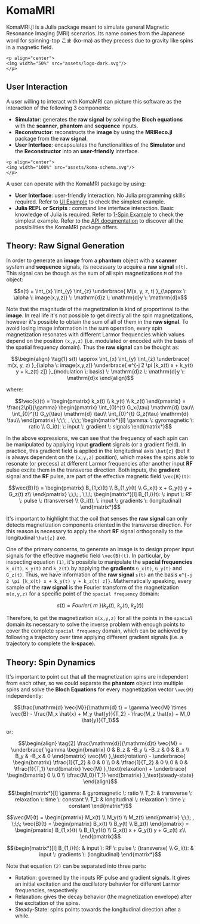 # KomaMRI

KomaMRI.jl is a Julia package meant to simulate general Magnetic Resonance Imaging (MRI) scenarios. Its name comes from the Japanese word for spinning-top こま (ko-ma) as they precess due to gravity like spins in a magnetic field.

```@raw html
<p align="center">
<img width="50%" src="assets/logo-dark.svg"/>
</p>
```

## User Interaction

A user willing to interact with KomaMRI can picture this software as the interaction of the following 3 components:
* **Simulator**: generates the **raw signal** by solving the **Bloch equations** with the **scanner**, **phantom** and **sequence** inputs.
* **Reconstructor**: reconstructs the **image** by using the **MRIReco.jl** package from the **raw signal**.
* **User Interface**: encapsulates the functionalities of the **Simulator** and the **Reconstructor** into an **user-friendly** interface.

```@raw html
<p align="center">
<img width="100%" src="assets/koma-schema.svg"/>
</p>
```

A user can operate with the KomaMRI package by using:
* **User Interface**: user-friendly interaction. No Julia programming skills required. Refer to [UI Example](getting-started.md#UI-Example) to check the simplest example.
* **Julia REPL or Scripts** : command line interface interaction. Basic knowledge of Julia is required. Refer to [1-Spin Example](simulation-examples.md#Spin-Example) to check the simplest example. Refer to the [API documentation](api.md) to discover all the possibilities the KomaMRI package offers.


## Theory: Raw Signal Generation 

In order to generate an **image** from a **phantom** object with a **scanner** system and **sequence** signals, its necessary to acquire a **raw signal** ``s(t)``. This signal can be though as the sum of all spin magnetizations ``M`` of the object:

```math
s(t) =
\int_{x} \int_{y} \int_{z}
\underbrace{
M(x, y, z, t)
}_{\approx \: \alpha \: image(x,y,z)} 
\: \mathrm{d}z \: \mathrm{d}y \: \mathrm{d}x
```

Note that the magnitude of the magnetization is kind of proportional to the **image**. In real life it's not possible to get directly all the spin magnetizations, however it's possible to obtain the sum of all of them in the **raw signal**. To avoid losing image information in the sum operation, every spin magnetization resonates with different Larmor frequencies which values depend on the position ``(x,y,z)`` (i.e. modulated or encoded with the basis of the spatial frequency domain). Thus the **raw signal** can be thought as:

```math
\begin{align} \tag{1}

s(t) \approx
\int_{x} \int_{y} \int_{z}
\underbrace{
m(x, y, z)
}_{\alpha \: image(x,y,z)}
\underbrace{
e^{-j 2 \pi [k_x(t) x + k_y(t) y + k_z(t) z]}
}_{modulation \: basis} 
\: \mathrm{d}z \: \mathrm{d}y \: \mathrm{d}x

\end{align}
```

where:

```math
\vec{k}(t) =
\begin{pmatrix}
k_x(t) \\
k_y(t) \\
k_z(t)
\end{pmatrix} =
\frac{2\pi}{\gamma}
\begin{pmatrix}
\int_{0}^{t} G_x(\tau) \mathrm{d} \tau\\
\int_{0}^{t} G_y(\tau) \mathrm{d} \tau\\
\int_{0}^{t} G_z(\tau) \mathrm{d} \tau\\
\end{pmatrix}
\;\;\; , \;\;\;
\begin{matrix*}[l]
\gamma: \: gyromagnetic \: ratio \\
G_i(t): \: input \: gradient \: signals
\end{matrix*}
```

In the above expressions, we can see that the frequency of each spin can be manipulated by applying input **gradient** signals (or a gradient field). In practice, this gradient field is applied in the longitudinal axis ``\hat{z}`` (but it is always dependent on the ``(x,y,z)`` position), which makes the spins able to resonate (or precess) at different Larmor frequencies after another input **RF** pulse excite them in the transverse direction. Both inputs, the **gradient** signal and the **RF** pulse, are part of the effective magnetic field ``\vec{B}(t)``:

```math
\vec{B}(t) = 
\begin{pmatrix}
B_{1,x}(t) \\
B_{1,y}(t) \\
G_x(t) x + G_y(t) y + G_z(t) z\\
\end{pmatrix}
\;\;\; , \;\;\;
\begin{matrix*}[l]
B_{1,i}(t): \: input \: RF \: pulse \: (transverse) \\
G_i(t):     \: input \: gradients \: (longitudinal)
\end{matrix*}
```

It's important to highlight that the coil that senses the **raw signal** can only detects magnetization components oriented in the transverse direction. For this reason is necessary to apply the short **RF** signal orthogonally to the longitudinal ``\hat{z}`` axe.

One of the primary concerns, to generate an image is to design proper input signals for the effective magnetic field ``\vec{B}(t)``. In particular, by inspecting equation `(1)`, it's possible to manipulate the **spacial frequencies** ``k_x(t)``, ``k_y(t)`` and ``k_z(t)`` by applying the **gradients** ``G_x(t)``, ``G_y(t)`` and ``G_z(t)``. Thus, we have information of the **raw signal** ``s(t)`` an the basis ``e^{-j 2 \pi [k_x(t) x + k_y(t) y + k_z(t) z]}``. Mathematically speaking, every sample of the **raw signal** is the Fourier transform of the magnetization ``m(x,y,z)`` for a specific point of the ``spacial frequency`` domain:

```math
s(t) = Fourier\{\:m \: \}(k_x(t),\: k_y(t),\: k_z(t))
```

Therefore, to get the magnetization ``m(x,y,z)`` for all the points in the ``spacial`` domain its necessary to solve the inverse problem with enough points to cover the complete ``spacial frequency`` domain, which can be achieved by following a trajectory over time applying different gradient signals (i.e. a trajectory to complete the **k-space**).


## Theory: Spin Dynamics

It's important to point out that all the magnetization spins are independent from each other, so we could separate the **phantom** object into multiple spins and solve the **Bloch Equations** for every magnetization vector ``\vec{M}`` independently:

```math
\frac{\mathrm{d} \vec{M}}{\mathrm{d} t} =
  \gamma \vec{M} \times \vec{B}
- \frac{M_x \hat{x} + M_y \hat{y}}{T_2}
- \frac{M_z \hat{x} + M_0 \hat{y}}{T_1}
```

or:

```math
\begin{align} \tag{2}

\frac{\mathrm{d}}{\mathrm{d}t} \vec{M} =
\underbrace{
\gamma
\begin{bmatrix}
 0   &  B_z & -B_y \\
-B_z &  0   &  B_x \\
 B_y & -B_x &  0
\end{bmatrix}
\vec{M}
}_\text{rotation} 
-
\underbrace{
\begin{bmatrix}
\tfrac{1}{T_2} & 0 & 0 \\
0 & \tfrac{1}{T_2} & 0 \\
0 & 0 & \tfrac{1}{T_1}
\end{bmatrix}
\vec{M}
}_\text{relaxation} 
+
\underbrace{
\begin{bmatrix}
0 \\
0 \\
\tfrac{M_0}{T_1}
\end{bmatrix}
}_\text{steady-state} 

\end{align}
```

```math
\begin{matrix*}[l]
\gamma: & gyromagnetic \: ratio \\
T_2:    & transverse \: relaxation \: time \: constant \\
T_1:    & longitudinal \: relaxation \: time \: constant
\end{matrix*}
```

```math
\vec{M}(t) =
\begin{pmatrix}
M_x(t) \\
M_y(t) \\
M_z(t)
\end{pmatrix}
\;\;\; , \;\;\;
\vec{B}(t) = 
\begin{pmatrix}
B_x(t) \\
B_y(t) \\
B_z(t)
\end{pmatrix} =
\begin{pmatrix}
B_{1,x}(t) \\
B_{1,y}(t) \\
G_x(t) x + G_y(t) y + G_z(t) z\\
\end{pmatrix}
```

```math
\begin{matrix*}[l]
B_{1,i}(t): & input \: RF \: pulse \: (transverse) \\
G_i(t):     & input \: gradients \: (longitudinal)
\end{matrix*}
```

Note that equation `(2)` can be separated into three parts:

* Rotation: governed by the inputs RF pulse and gradient signals. It gives an initial excitation and the oscillatory behavior for different Larmor frequencies, respectively. 
* Relaxation: gives the decay behavior (the magnetization envelope) after the excitation of the spins.
* Steady-State: spins points towards the longitudinal direction after a while.
